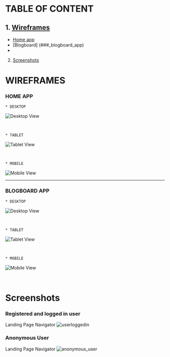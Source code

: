 # TABLE OF CONTENT
## 1. [Wireframes](#_wireframes)
- [Home app](###_home_app)
- [Blogboard] (###_blogboard_app)
-

2. [Screenshots](#_screenshots)

# WIREFRAMES 

### HOME APP
    * DESKTOP

![Desktop View](README_images/wireframes/home_app_desktop-1.png)
<p>&nbsp;</p>

    * TABLET

![Tablet View](README_images/wireframes/home_app_tablet-1.png)
<p>&nbsp;</p>

    * MOBILE
    
![Mobile View](README_images/wireframes/home_app_mobile-1.png)
<hr>

### BLOGBOARD APP
    * DESKTOP

![Desktop View](README_images/wireframes/blogboard_app_browser-1.png)
<p>&nbsp;</p>

    * TABLET

![Tablet View](README_images/wireframes/blogboard_app_tablet-1.png)
<p>&nbsp;</p>

    * MOBILE

![Mobile View](README_images/wireframes/blogboard_app_mobile-1.png)
<p>&nbsp;</p>





# Screenshots
### Registered and logged in user 
Landing Page Navigator 
![userloggedin](README_images/offcanvas_loggedin.png)

### Anonymous User
Landing Page Navigator 
![anonymous_user](README_images/offcanvas_not_loggedin.png)